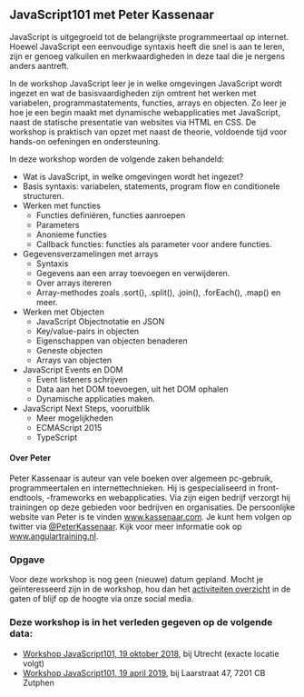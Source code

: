 <h2>JavaScript101 met Peter Kassenaar</h2>
<p>JavaScript is uitgegroeid tot de belangrijkste programmeertaal op internet. Hoewel JavaScript een eenvoudige syntaxis heeft die snel is aan te leren, zijn er genoeg valkuilen en merkwaardigheden in deze taal die je nergens anders aantreft.</p>
<p>In de workshop JavaScript leer je in welke omgevingen JavaScript wordt ingezet en wat de basisvaardigheden zijn omtrent het werken met variabelen, programmastatements, functies, arrays en objecten. Zo leer je hoe je een begin maakt met dynamische webapplicaties met JavaScript, naast de statische presentatie van websites via HTML en CSS. De workshop is praktisch van opzet met naast de theorie, voldoende tijd voor hands-on oefeningen en ondersteuning.</p>
<p>In deze workshop worden de volgende zaken behandeld:</p>
<ul>
<li>Wat is JavaScript, in welke omgevingen wordt het ingezet?</li>
<li>Basis syntaxis: variabelen, statements, program flow en conditionele structuren.</li>
<li>Werken met functies
<ul>
<li>Functies definiëren, functies aanroepen</li>
<li>Parameters</li>
<li>Anonieme functies</li>
<li>Callback functies: functies als parameter voor andere functies.</li>
</ul>
</li>
<li>Gegevensverzamelingen met arrays
<ul>
<li>Syntaxis</li>
<li>Gegevens aan een array toevoegen en verwijderen.</li>
<li>Over arrays itereren</li>
<li>Array-methodes zoals .sort(), .split(), .join(), .forEach(), .map() en meer.</li>
</ul>
</li>
<li>Werken met Objecten
<ul>
<li>JavaScript Objectnotatie en JSON</li>
<li>Key/value-pairs in objecten</li>
<li>Eigenschappen van objecten benaderen</li>
<li>Geneste objecten</li>
<li>Arrays van objecten</li>
</ul>
</li>
<li>JavaScript Events en DOM
<ul>
<li>Event listeners schrijven</li>
<li>Data aan het DOM toevoegen, uit het DOM ophalen</li>
<li>Dynamische applicaties maken.</li>
</ul>
</li>
<li>JavaScript Next Steps, vooruitblik
<ul>
<li>Meer mogelijkheden</li>
<li>ECMAScript 2015</li>
<li>TypeScript</li>
</ul>
</li>
</ul>
<h4>Over Peter</h4>
<p>Peter Kassenaar is auteur van vele boeken over algemeen pc-gebruik, programmeertalen en internettechnieken. Hij is gespecialiseerd in front-endtools, -frameworks en webapplicaties. Via zijn eigen bedrijf verzorgt hij trainingen op deze gebieden voor bedrijven en organisaties. De persoonlijke website van Peter is te vinden <a href="https://www.kassenaar.com">www.kassenaar.com</a>. Je kunt hem volgen op twitter via <a href="https://twitter.com/peterkassenaar">@PeterKassenaar</a>. Kijk voor meer informatie ook op <a href="https://www.angulartraining.nl/home">www.angulartraining.nl</a>.</p>
<h3>Opgave</h3>
<p>Voor deze workshop is nog geen (nieuwe) datum gepland. Mocht je geïnteresseerd zijn in de workshop, hou dan het <a href="/nl/activiteiten/">activiteiten overzicht</a> in de gaten of blijf op de hoogte via onze social media.</p>
<h3>Deze workshop is in het verleden gegeven op de volgende data: </h3>
<ul>
<li><a href="/nl/workshop-archief/workshop-javascript101-met-peter-kassenaar/workshop-javascript101-19-oktober-2018">Workshop JavaScript101, 19 oktober 2018</a>, bij Utrecht (exacte locatie volgt)</li>
<li><a href="/nl/workshop-archief/workshop-javascript101-met-peter-kassenaar/workshop-javascript101-19-april-2019">Workshop JavaScript101, 19 april 2019</a>, bij Laarstraat 47, 7201 CB Zutphen</li>
</ul>
